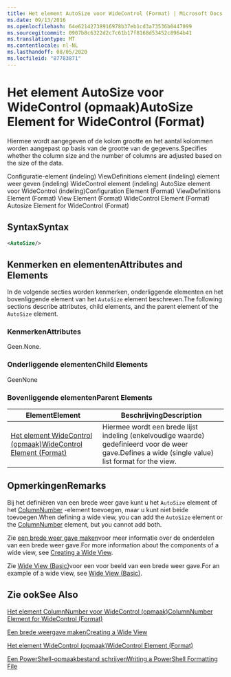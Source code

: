 ```yaml
---
title: Het element AutoSize voor WideControl (Format) | Microsoft Docs
ms.date: 09/13/2016
ms.openlocfilehash: 64e62142738916978b37eb1cd3a73536b0447099
ms.sourcegitcommit: 0907b8c6322d2c7c61b17f8168d53452c8964b41
ms.translationtype: MT
ms.contentlocale: nl-NL
ms.lasthandoff: 08/05/2020
ms.locfileid: "87783871"
---
```

# <a name="autosize-element-for-widecontrol-format"></a><span data-ttu-id="fcd2d-102">Het element AutoSize voor WideControl (opmaak)</span><span class="sxs-lookup"><span data-stu-id="fcd2d-102">AutoSize Element for WideControl (Format)</span></span>

<span data-ttu-id="fcd2d-103">Hiermee wordt aangegeven of de kolom grootte en het aantal kolommen worden aangepast op basis van de grootte van de gegevens.</span><span class="sxs-lookup"><span data-stu-id="fcd2d-103">Specifies whether the column size and the number of columns are adjusted based on the size of the data.</span></span>

<span data-ttu-id="fcd2d-104">Configuratie-element (indeling) ViewDefinitions element (indeling) element weer geven (indeling) WideControl element (indeling) AutoSize element voor WideControl (indeling)</span><span class="sxs-lookup"><span data-stu-id="fcd2d-104">Configuration Element (Format) ViewDefinitions Element (Format) View Element (Format) WideControl Element (Format) Autosize Element for WideControl (Format)</span></span>

## <a name="syntax"></a><span data-ttu-id="fcd2d-105">Syntax</span><span class="sxs-lookup"><span data-stu-id="fcd2d-105">Syntax</span></span>

```xml
<AutoSize/>
```

## <a name="attributes-and-elements"></a><span data-ttu-id="fcd2d-106">Kenmerken en elementen</span><span class="sxs-lookup"><span data-stu-id="fcd2d-106">Attributes and Elements</span></span>

<span data-ttu-id="fcd2d-107">In de volgende secties worden kenmerken, onderliggende elementen en het bovenliggende element van het `AutoSize` element beschreven.</span><span class="sxs-lookup"><span data-stu-id="fcd2d-107">The following sections describe attributes, child elements, and the parent element of the `AutoSize` element.</span></span>

### <a name="attributes"></a><span data-ttu-id="fcd2d-108">Kenmerken</span><span class="sxs-lookup"><span data-stu-id="fcd2d-108">Attributes</span></span>

<span data-ttu-id="fcd2d-109">Geen.</span><span class="sxs-lookup"><span data-stu-id="fcd2d-109">None.</span></span>

### <a name="child-elements"></a><span data-ttu-id="fcd2d-110">Onderliggende elementen</span><span class="sxs-lookup"><span data-stu-id="fcd2d-110">Child Elements</span></span>

<span data-ttu-id="fcd2d-111">Geen</span><span class="sxs-lookup"><span data-stu-id="fcd2d-111">None</span></span>

### <a name="parent-elements"></a><span data-ttu-id="fcd2d-112">Bovenliggende elementen</span><span class="sxs-lookup"><span data-stu-id="fcd2d-112">Parent Elements</span></span>

|<span data-ttu-id="fcd2d-113">Element</span><span class="sxs-lookup"><span data-stu-id="fcd2d-113">Element</span></span>|<span data-ttu-id="fcd2d-114">Beschrijving</span><span class="sxs-lookup"><span data-stu-id="fcd2d-114">Description</span></span>|
|-------------|-----------------|
|[<span data-ttu-id="fcd2d-115">Het element WideControl (opmaak)</span><span class="sxs-lookup"><span data-stu-id="fcd2d-115">WideControl Element (Format)</span></span>](./widecontrol-element-format.md)|<span data-ttu-id="fcd2d-116">Hiermee wordt een brede lijst indeling (enkelvoudige waarde) gedefinieerd voor de weer gave.</span><span class="sxs-lookup"><span data-stu-id="fcd2d-116">Defines a wide (single value) list format for the view.</span></span>|

## <a name="remarks"></a><span data-ttu-id="fcd2d-117">Opmerkingen</span><span class="sxs-lookup"><span data-stu-id="fcd2d-117">Remarks</span></span>

<span data-ttu-id="fcd2d-118">Bij het definiëren van een brede weer gave kunt u het `AutoSize` element of het [ColumnNumber](./columnnumber-element-for-widecontrol-format.md) -element toevoegen, maar u kunt niet beide toevoegen.</span><span class="sxs-lookup"><span data-stu-id="fcd2d-118">When defining a wide view, you can add the `AutoSize` element or the [ColumnNumber](./columnnumber-element-for-widecontrol-format.md) element, but you cannot add both.</span></span>

<span data-ttu-id="fcd2d-119">Zie [een brede weer gave maken](./creating-a-wide-view.md)voor meer informatie over de onderdelen van een brede weer gave.</span><span class="sxs-lookup"><span data-stu-id="fcd2d-119">For more information about the components of a wide view, see [Creating a Wide View](./creating-a-wide-view.md).</span></span>

<span data-ttu-id="fcd2d-120">Zie [Wide View (Basic)](./wide-view-basic.md)voor een voor beeld van een brede weer gave.</span><span class="sxs-lookup"><span data-stu-id="fcd2d-120">For an example of a wide view, see [Wide View (Basic)](./wide-view-basic.md).</span></span>

## <a name="see-also"></a><span data-ttu-id="fcd2d-121">Zie ook</span><span class="sxs-lookup"><span data-stu-id="fcd2d-121">See Also</span></span>

[<span data-ttu-id="fcd2d-122">Het element ColumnNumber voor WideControl (opmaak)</span><span class="sxs-lookup"><span data-stu-id="fcd2d-122">ColumnNumber Element for WideControl (Format)</span></span>](./columnnumber-element-for-widecontrol-format.md)

[<span data-ttu-id="fcd2d-123">Een brede weergave maken</span><span class="sxs-lookup"><span data-stu-id="fcd2d-123">Creating a Wide View</span></span>](./creating-a-wide-view.md)

[<span data-ttu-id="fcd2d-124">Het element WideControl (opmaak)</span><span class="sxs-lookup"><span data-stu-id="fcd2d-124">WideControl Element (Format)</span></span>](./widecontrol-element-format.md)

[<span data-ttu-id="fcd2d-125">Een PowerShell-opmaakbestand schrijven</span><span class="sxs-lookup"><span data-stu-id="fcd2d-125">Writing a PowerShell Formatting File</span></span>](./writing-a-powershell-formatting-file.md)

